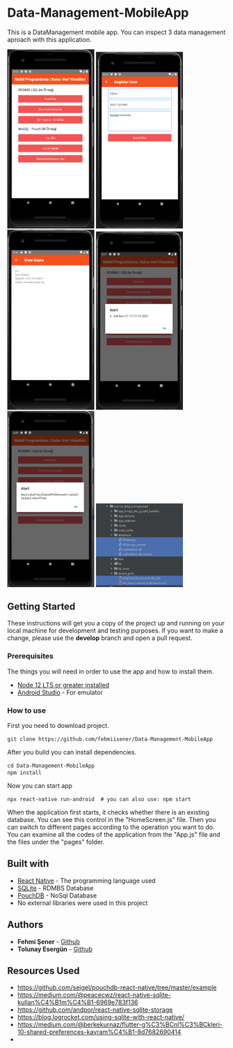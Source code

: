 # Data-Management-MobileApp

This is a DataManagement mobile app. You can inspect 3 data management aproach with this application.

<img src="/screenshots/1.png" width="200"> <img src="/screenshots/2.png" width="200"> <img src="/screenshots/3.png" width="200"> <img src="/screenshots/4.png" width="200"> <img src="/screenshots/5.png" width="200"> <img src="/screenshots/6.png" width="200"> 

## Getting Started

These instructions will get you a copy of the project up and running on your local machine for development and testing purposes. If you want to make a change, please use the **develop** branch and open a pull request.

### Prerequisites

The things you will need in order to use the app and how to install them.

- [Node 12 LTS or greater installed](https://nodejs.org/en/download/)
- [Android Studio](https://developer.android.com/studio) - For emulator

### How to use
First you need to download project.
```
git clone https://github.com/fehmiisener/Data-Management-MobileApp
```
After you build you can install dependencies.
```
cd Data-Management-MobileApp
npm install
```
Now you can start app
```
npx react-native run-android  # you can also use: npm start
```
When the application first starts, it checks whether there is an existing database. You can see this control in the "HomeScreen.js" file. Then you can switch to different pages according to the operation you want to do. You can examine all the codes of the application from the "App.js" file and the files under the "pages" folder.

## Built with

* [React Native](https://reactnative.dev/) - The programming language used
* [SQLite](https://www.sqlite.org/index.html) - RDMBS Database
* [PouchDB](https://pouchdb.com/) - NoSql Database
* No external libraries were used in this project

## Authors

* **Fehmi Şener** - [Github](https://github.com/fehmiisener)
* **Tolunay Esergün** - [Github](https://github.com/tolunayesergun)

## Resources Used

* https://github.com/seigel/pouchdb-react-native/tree/master/example
* https://medium.com/@peacecwz/react-native-sqlite-kullan%C4%B1m%C4%B1-6969e783f136
* https://github.com/andpor/react-native-sqlite-storage
* https://blog.logrocket.com/using-sqlite-with-react-native/
* https://medium.com/@berkekurnaz/flutter-g%C3%BCnl%C3%BCkleri-10-shared-preferences-kavram%C4%B1-8d7682690414
* 
